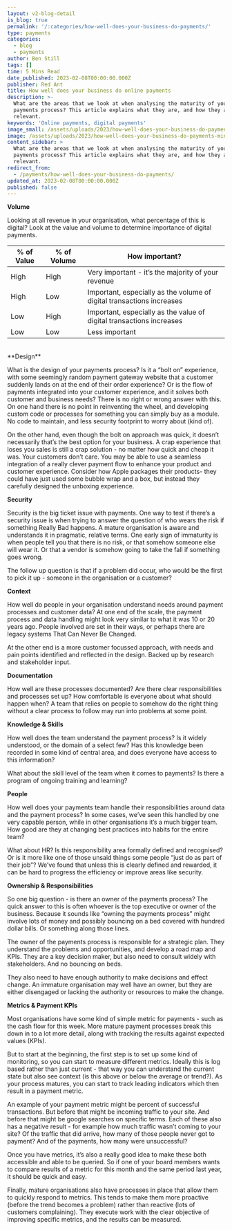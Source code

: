 ```yaml
---
layout: v2-blog-detail
is_blog: true
permalink: '/:categories/how-well-does-your-business-do-payments/'
type: payments
categories:
  - blog
  - payments
author: Ben Still
tags: []
time: 5 Mins Read
date_published: 2023-02-08T00:00:00.000Z
publisher: Red Ant
title: How well does your business do online payments
description: >-
  What are the areas that we look at when analysing the maturity of your online
  payments process? This article explains what they are, and how they are
  relevant.
keywords: 'Online payments, digital payments'
image_small: /assets/uploads/2023/how-well-does-your-business-do-payments-min.png
image: /assets/uploads/2023/how-well-does-your-business-do-payments-min.png
content_sidebar: >
  What are the areas that we look at when analysing the maturity of your online
  payments process? This article explains what they are, and how they are
  relevant.
redirect_from:
  - /payments/how-well-does-your-business-do-payments/
updated_at: 2023-02-08T00:00:00.000Z
published: false
---
```


**Volume**

Looking at all revenue in your organisation, what percentage of this is digital? Look at the value and volume to determine importance of digital payments.

| % of Value | % of Volume | How important? |
| ---------- | ----------- | -------------- |
| High | High | Very important - it’s the majority of your revenue |
| High | Low | Important, especially as the volume of digital transactions increases |
| Low | High | Important, especially as the value of digital transactions increases |
| Low | Low | Less important |

<br/>
**Design**

What is the design of your payments process? Is it a “bolt on” experience, with some seemingly random payment gateway website that a customer suddenly lands on at the end of their order experience? Or is the flow of payments integrated into your customer experience, and it solves both customer and business needs?
There is no right or wrong answer with this. On one hand there is no point in reinventing the wheel, and developing custom code or processes for something you can simply buy as a module. No code to maintain, and less security footprint to worry about (kind of).

On the other hand, even though the bolt on approach was quick, it doesn’t necessarily that’s the best option for your business. A crap experience that loses you sales is still a crap solution - no matter how quick and cheap it was. Your customers don’t care. You may be able to use a seamless integration of a really clever payment flow to enhance your product and customer experience. Consider how Apple packages their products- they could have just used some bubble wrap and a box, but instead they carefully designed the unboxing experience.

**Security**

Security is the big ticket issue with payments. One way to test if there’s a security issue is when trying to answer the question of who wears the risk if something Really Bad happens. A mature organisation is aware and understands it in pragmatic, relative terms. One early sign of immaturity is when people tell you that there is no risk, or that somehow someone else will wear it. Or that a vendor is somehow going to take the fall if something goes wrong.

The follow up question is that if a problem did occur, who would be the first to pick it up - someone in the organisation or a customer?

**Context**

How well do people in your organisation understand needs around payment processes and customer data? At one end of the scale, the payment process and data handling might look very similar to what it was 10 or 20 years ago. People involved are set in their ways, or perhaps there are legacy systems That Can Never Be Changed.

At the other end is a more customer focussed approach, with needs and pain points identified and reflected in the design. Backed up by research and stakeholder input.

**Documentation**

How well are these processes documented? Are there clear responsibilities and processes set up? How comfortable is everyone about what should happen when? A team that relies on people to somehow do the right thing without a clear process to follow may run into problems at some point.

**Knowledge & Skills**

How well does the team understand the payment process? Is it widely understood, or the domain of a select few? Has this knowledge been recorded in some kind of central area, and does everyone have access to this information?

What about the skill level of the team when it comes to payments? Is there a program of ongoing training and learning?

**People**

How well does your payments team handle their responsibilities around data and the payment process? In some cases, we’ve seen this handled by one very capable person, while in other organisations it’s a much bigger team. How good are they at changing best practices into habits for the entire team?

What about HR? Is this responsibility area formally defined and recognised? Or is it more like one of those unsaid things some people “just do as part of their job”? We’ve found that unless this is clearly defined and rewarded, it can be hard to progress the efficiency or improve areas like security.

**Ownership & Responsibilities**

So one big question - is there an owner of the payments process? The quick answer to this is often whoever is the top executive or owner of the business. Because it sounds like “owning the payments process” might involve lots of money and possibly bouncing on a bed covered with hundred dollar bills. Or something along those lines.

The owner of the payments process is responsible for a strategic plan. They understand the problems and opportunities, and develop a road map and KPIs. They are a key decision maker, but also need to consult widely with stakeholders. And no bouncing on beds.

They also need to have enough authority to make decisions and effect change. An immature organisation may well have an owner, but they are either disengaged or lacking the authority or resources to make the change.

**Metrics & Payment KPIs**

Most organisations have some kind of simple metric for payments - such as the cash flow for this week. More mature payment processes break this down in to a lot more detail, along with tracking the results against expected values (KPIs).

But to start at the beginning, the first step is to set up some kind of monitoring, so you can start to measure different metrics. Ideally this is log based rather than just current - that way you can understand the current state but also see context (is this above or below the average or trend?). As your process matures, you can start to track leading indicators which then result in a payment metric.

An example of your payment metric might be percent of successful transactions. But before that might be incoming traffic to your site. And before that might be google searches on specific terms. Each of these also has a negative result - for example how much traffic wasn’t coming to your site? Of the traffic that did arrive, how many of those people never got to payment? And of the payments, how many were unsuccessful?

Once you have metrics, it’s also a really good idea to make these both accessible and able to be queried. So if one of your board members wants to compare results of a metric for this month and the same period last year, it should be quick and easy.

Finally, mature organisations also have processes in place that allow them to quickly respond to metrics. This tends to make them more proactive (before the trend becomes a problem) rather than reactive (lots of customers complaining). They execute work with the clear objective of improving specific metrics, and the results can be measured.
